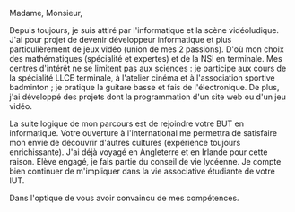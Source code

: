 Madame, Monsieur,

Depuis toujours, je suis attiré par l'informatique et la scène vidéoludique. J'ai pour projet de devenir développeur informatique et plus particulièrement de jeux vidéo (union de mes 2 passions). D'où mon choix des mathématiques (spécialité et expertes) et de la NSI en terminale. Mes centres d'intérêt ne se limitent pas aux sciences : je participe aux cours de la spécialité LLCE terminale, à l'atelier cinéma et à l'association sportive badminton ; je pratique la guitare basse et fais de l'électronique. De plus, j'ai développé des projets dont la programmation d'un site web ou d'un jeu vidéo.

La suite logique de mon parcours est de rejoindre votre BUT en informatique. Votre ouverture à l'international me permettra de satisfaire mon envie de découvrir d'autres cultures (expérience toujours enrichissante). J'ai déjà voyagé en Angleterre et en Irlande pour cette raison. Elève engagé, je fais partie du conseil de vie lycéenne. Je compte bien continuer de m'impliquer dans la vie associative étudiante de votre IUT.

Dans l'optique de vous avoir convaincu de mes compétences.